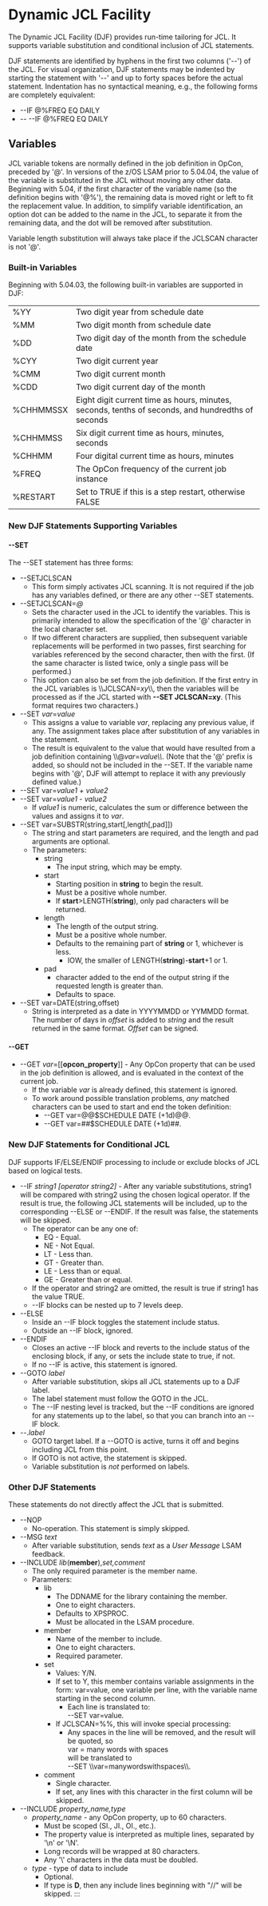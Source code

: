 # Dynamic JCL Facility

The Dynamic JCL Facility (DJF) provides run-time tailoring for JCL. It supports variable substitution and conditional inclusion of JCL statements.

DJF statements are identified by hyphens in the first two columns ('\--') of the JCL. For visual organization, DJF statements may be indented by starting the statement with '\--' and up to forty spaces before the actual statement. Indentation has no syntactical meaning, e.g., the following forms are completely equivalent:

- \--IF @%FREQ EQ DAILY
- \-- \--IF @%FREQ EQ DAILY

## Variables

JCL variable tokens are normally defined in the job definition in OpCon, preceded by \'@\'. In versions of the z/OS LSAM prior to 5.04.04, the value of the variable is substituted in the JCL without moving any other data. Beginning with 5.04, if the first character of the variable name (so the definition begins with \'@%\'), the remaining data is moved right or left to fit the replacement value. In addition, to simplify variable identification, an option dot can be added to the name in the JCL, to separate it from the remaining data, and the dot will be removed after substitution.

Variable length substitution will always take place if the JCLSCAN character is not '@'.

### Built-in Variables

Beginning with 5.04.03, the following built-in variables are supported in DJF:

| | |
|--- |--- |
|%YY|Two digit year from schedule date|
|%MM|Two digit month from schedule date|
|%DD|Two digit day of the month from the schedule date|
|%CYY|Two digit current year|
|%CMM|Two digit current month|
|%CDD|Two digit current day of the month|
|%CHHMMSSX|Eight digit current time as hours, minutes, seconds, tenths of seconds, and hundredths of seconds|
|%CHHMMSS|Six digit current time as hours, minutes, seconds|
|%CHHMM|Four digital current time as hours, minutes|
|%FREQ|The OpCon frequency of the current job instance|
|%RESTART|Set to TRUE if this is a step restart, otherwise FALSE|

### New DJF Statements Supporting Variables

#### --SET

The --SET statement has three forms:

- --SETJCLSCAN
  - This form simply activates JCL scanning. It is not required if the job has any variables defined, or there are any other --SET statements.
- --SETJCLSCAN=*@*
  - Sets the character used in the JCL to identify the variables. This is primarily intended to allow the specification of the '@' character in the local character set.
  - If two different characters are supplied, then subsequent variable replacements will be performed in two passes, first searching for variables referenced by the second character, then with the first. (If the same character is listed twice, only a single pass will be performed.)
  - This option can also be set from the job definition. If the first entry in the JCL variables is \\\\JCLSCAN=*xy*\\\\, then the variables will be processed as if the JCL started with **\--SET JCLSCAN=xy**. (This format requires two characters.)
- --SET *var*=*value*
  - This assigns a value to variable *var*, replacing any previous value, if any. The assignment takes place after substitution of any variables in the statement.
  - The result is equivalent to the value that would have resulted from a job definition containing \\\\@*var*=*value\\\\*. (Note that the \'@\' prefix is added, so should not be included in the --SET. If the variable name begins with \'@\', DJF will attempt to replace it with any previously defined value.)
- --SET var=*value1 + value2*
- --SET var=*value1* - *value2*
  - If *value1* is numeric, calculates the sum or difference between the values and assigns it to *var*.
- --SET var=SUBSTR(string,start\[,length\[,pad\]\])
  - The string and start parameters are required, and the length and pad arguments are optional.
  - The parameters:
    - string
      - The input string, which may be empty.
    - start
      - Starting position in **string** to begin the result.
      - Must be a positive whole number.
      - If **start**\>LENGTH(**string**), only pad characters will be returned.
    - length
      - The length of the output string.
      - Must be a positive whole number.
      - Defaults to the remaining part of **string** or 1, whichever is less.
        - IOW, the smaller of LENGTH(**string**)-**start**+1 or 1.
    - pad
      - character added to the end of the output string if the requested length is greater than.
      - Defaults to space.
- --SET var=DATE(string,offset)
  - String is interpreted as a date in YYYYMMDD or YYMMDD format. The number of days in *offset* is added to *string* and the result returned in the same format. *Offset* can be signed.

#### --GET

-   \--GET *var*=\[\[**opcon_property**\]\]     -   Any OpCon property that can be used in the job definition is
        allowed, and is evaluated in the context of the current job.
    -   If the variable *var* is already defined, this statement is
        ignored.
    -   To work around possible translation problems, *any* matched
        characters can be used to start and end the token definition:
        -   \--GET var=@@\$SCHEDULE DATE (+1d)@@.
        -   \--GET var=\#\#\$SCHEDULE DATE (+1d)\#\#.

### New DJF Statements for Conditional JCL

DJF supports IF/ELSE/ENDIF processing to include or exclude blocks of
JCL based on logical tests.

-   \--IF *string1 \[operator string2\]*     -   After any variable substitutions, string1 will be compared with
        string2 using the chosen logical operator. If the result is
        true, the following JCL statements will be included, up to the
        corresponding \--ELSE or \--ENDIF. If the result was false, the
        statements will be skipped.
    -   The operator can be any one of:
        -   EQ - Equal.
        -   NE - Not Equal.
        -   LT - Less than.
        -   GT - Greater than.
        -   LE - Less than or equal.
        -   GE - Greater than or equal.
    -   If the operator and string2 are omitted, the result is true if
        string1 has the value TRUE.
    -   \--IF blocks can be nested up to 7 levels deep.
-   \--ELSE
    -   Inside an \--IF block toggles the statement include status.
    -   Outside an \--IF block, ignored.
-   \--ENDIF
    -   Closes an active \--IF block and reverts to the include status
        of the enclosing block, if any, or sets the include state to
        true, if not.
    -   If no \--IF is active, this statement is ignored.
-   \--GOTO *label*
    -   After variable substitution, skips all JCL statements up to a
        DJF label.
    -   The label statement must follow the GOTO in the JCL.
    -   The \--IF nesting level is tracked, but the \--IF conditions are
        ignored for any statements up to the label, so that you can
        branch into an \--IF block.
-   \--.*label*
    -   GOTO target label. If a \--GOTO is active, turns it off and
        begins including JCL from this point.
    -   If GOTO is not active, the statement is skipped.
    -   Variable substitution is *not* performed on labels.

### Other DJF Statements

These statements do not directly affect the JCL that is submitted.

-   \--NOP
    -   No-operation. This statement is simply skipped.
-   \--MSG *text*
    -   After variable substitution, sends *text* as a *User Message*
        LSAM feedback.
-   \--INCLUDE *lib*(**member**),*set,comment*
    -   The only required parameter is the member name.
    -   Parameters:
        -   lib
            -   The DDNAME for the library containing the member.
            -   One to eight characters.
            -   Defaults to XPSPROC.
            -   Must be allocated in the LSAM procedure.
        -   member
            -   Name of the member to include.
            -   One to eight characters.
            -   Required parameter.
        -   set
            -   Values: Y/N.
            -   If set to Y, this member contains variable assignments
                in the form: var=value, one variable per line, with the
                variable name starting in the second column.
                -   Each line is translated to:\
                    \--SET var=value.
            -   If JCLSCAN=%%, this will invoke special processing:
                -   Any spaces in the line will be removed, and the
                    result will be quoted, so\
                    var = many words with spaces\
                    will be translated to\
                    \--SET \\\\var=manywordswithspaces\\\\.
        -   comment
            -   Single character.
            -   If set, any lines with this character in the first
                column will be skipped.
-   \--INCLUDE *property_name,type*
    -   *property_name* - any OpCon property, up to 60 characters.
        -   Must be scoped (SI., JI., OI., etc.).
        -   The property value is interpreted as multiple lines,
            separated by \'\\n\' or \'\\N\'.
        -   Long records will be wrapped at 80 characters.
        -   Any \'\\\' characters in the data must be doubled.
    -   *type* - type of data to include
        -   Optional.
        -   If type is **D**, then any include lines beginning with
            \"//\" will be skipped.
:::

 

